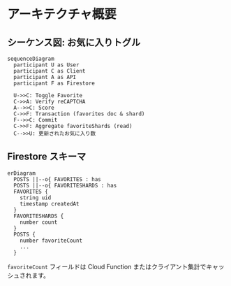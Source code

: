 # アーキテクチャ概要

## シーケンス図: お気に入りトグル

```mermaid
sequenceDiagram
  participant U as User
  participant C as Client
  participant A as API
  participant F as Firestore

  U->>C: Toggle Favorite
  C->>A: Verify reCAPTCHA
  A-->>C: Score
  C->>F: Transaction (favorites doc & shard)
  F-->>C: Commit
  C->>F: Aggregate favoriteShards (read)
  C-->>U: 更新されたお気に入り数
```

## Firestore スキーマ

```mermaid
erDiagram
  POSTS ||--o{ FAVORITES : has
  POSTS ||--o{ FAVORITESHARDS : has
  FAVORITES {
    string uid
    timestamp createdAt
  }
  FAVORITESHARDS {
    number count
  }
  POSTS {
    number favoriteCount
    ...
  }
```

`favoriteCount` フィールドは Cloud Function またはクライアント集計でキャッシュされます。

